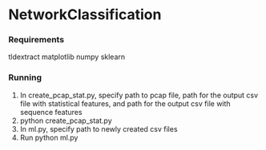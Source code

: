 # NetworkClassification
### Requirements
tldextract
matplotlib
numpy
sklearn

### Running
1. In create_pcap_stat.py, specify path to pcap file, path for the output csv file with statistical features, and path for the output csv file with sequence features 
2. python create_pcap_stat.py
3. In ml.py, specify path to newly created csv files
4. Run python ml.py